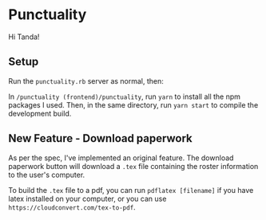 Punctuality
=================================

Hi Tanda!

## Setup
Run the `punctuality.rb` server as normal, then:

In `/punctuality (frontend)/punctuality`, run `yarn` to install all the npm packages I used.
Then, in the same directory, run `yarn start` to compile the development build.

## New Feature - Download paperwork
As per the spec, I've implemented an original feature. The download paperwork button
will download a `.tex` file containing the roster information to the user's computer.

To build the `.tex` file to a pdf, you can run `pdflatex [filename]` if you have latex
installed on your computer, or you can use `https://cloudconvert.com/tex-to-pdf`.